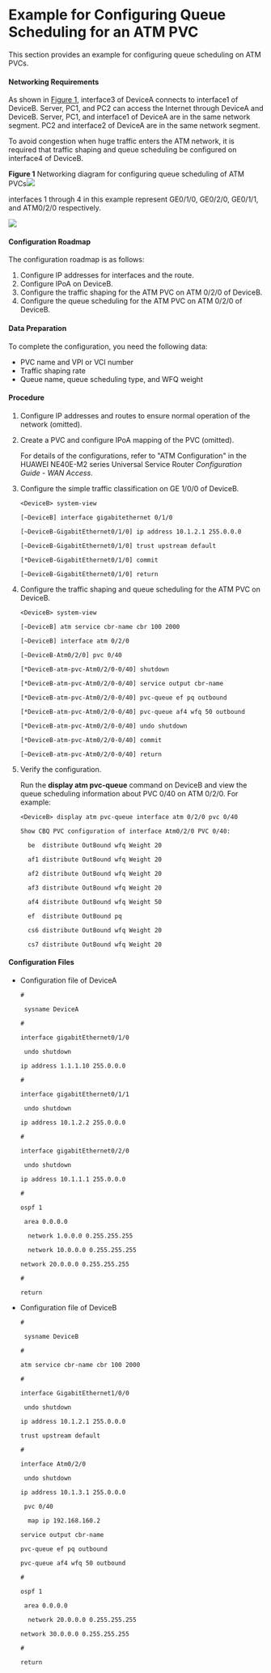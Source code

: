 Example for Configuring Queue Scheduling for an ATM PVC
=======================================================

This section provides an example for configuring queue scheduling on ATM PVCs.

#### Networking Requirements

As shown in [Figure 1](#EN-US_TASK_0172371699__fig_dc_ne_qos_qos_cfg_01261201), interface3 of DeviceA connects to interface1 of DeviceB. Server, PC1, and PC2 can access the Internet through DeviceA and DeviceB. Server, PC1, and interface1 of DeviceA are in the same network segment. PC2 and interface2 of DeviceA are in the same network segment.

To avoid congestion when huge traffic enters the ATM network, it is required that traffic shaping and queue scheduling be configured on interface4 of DeviceB.

**Figure 1** Networking diagram for configuring queue scheduling of ATM PVCs![](../../../../public_sys-resources/note_3.0-en-us.png) 

interfaces 1 through 4 in this example represent GE0/1/0, GE0/2/0, GE0/1/1, and ATM0/2/0 respectively.


  
![](images/fig_dc_ne_qos_cfg_01261201.png)

#### Configuration Roadmap

The configuration roadmap is as follows:

1. Configure IP addresses for interfaces and the route.
2. Configure IPoA on DeviceB.
3. Configure the traffic shaping for the ATM PVC on ATM 0/2/0 of DeviceB.
4. Configure the queue scheduling for the ATM PVC on ATM 0/2/0 of DeviceB.

#### Data Preparation

To complete the configuration, you need the following data:

* PVC name and VPI or VCI number
* Traffic shaping rate
* Queue name, queue scheduling type, and WFQ weight

#### Procedure

1. Configure IP addresses and routes to ensure normal operation of the network (omitted).
2. Create a PVC and configure IPoA mapping of the PVC (omitted).
   
   
   
   For details of the configurations, refer to "ATM Configuration" in the HUAWEI NE40E-M2 series Universal Service Router *Configuration Guide* - *WAN Access*.
3. Configure the simple traffic classification on GE 1/0/0 of DeviceB.
   
   
   ```
   <DeviceB> system-view
   ```
   ```
   [~DeviceB] interface gigabitethernet 0/1/0
   ```
   ```
   [~DeviceB-GigabitEthernet0/1/0] ip address 10.1.2.1 255.0.0.0
   ```
   ```
   [~DeviceB-GigabitEthernet0/1/0] trust upstream default
   ```
   ```
   [*DeviceB-GigabitEthernet0/1/0] commit
   ```
   ```
   [~DeviceB-GigabitEthernet0/1/0] return
   ```
4. Configure the traffic shaping and queue scheduling for the ATM PVC on DeviceB.
   
   
   ```
   <DeviceB> system-view
   ```
   ```
   [~DeviceB] atm service cbr-name cbr 100 2000
   ```
   ```
   [~DeviceB] interface atm 0/2/0
   ```
   ```
   [~DeviceB-Atm0/2/0] pvc 0/40
   ```
   ```
   [*DeviceB-atm-pvc-Atm0/2/0-0/40] shutdown
   ```
   ```
   [*DeviceB-atm-pvc-Atm0/2/0-0/40] service output cbr-name
   ```
   ```
   [*DeviceB-atm-pvc-Atm0/2/0-0/40] pvc-queue ef pq outbound
   ```
   ```
   [*DeviceB-atm-pvc-Atm0/2/0-0/40] pvc-queue af4 wfq 50 outbound
   ```
   ```
   [*DeviceB-atm-pvc-Atm0/2/0-0/40] undo shutdown
   ```
   ```
   [*DeviceB-atm-pvc-Atm0/2/0-0/40] commit
   ```
   ```
   [~DeviceB-atm-pvc-Atm0/2/0-0/40] return
   ```
5. Verify the configuration.
   
   
   
   Run the **display atm pvc-queue** command on DeviceB and view the queue scheduling information about PVC 0/40 on ATM 0/2/0. For example:
   
   ```
   <DeviceB> display atm pvc-queue interface atm 0/2/0 pvc 0/40
   ```
   ```
   Show CBQ PVC configuration of interface Atm0/2/0 PVC 0/40:
   ```
   ```
     be  distribute OutBound wfq Weight 20
   ```
   ```
     af1 distribute OutBound wfq Weight 20
   ```
   ```
     af2 distribute OutBound wfq Weight 20
   ```
   ```
     af3 distribute OutBound wfq Weight 20
   ```
   ```
     af4 distribute OutBound wfq Weight 50
   ```
   ```
     ef  distribute OutBound pq
   ```
   ```
     cs6 distribute OutBound wfq Weight 20
   ```
   ```
     cs7 distribute OutBound wfq Weight 20
   ```

#### Configuration Files

* Configuration file of DeviceA
  
  ```
  #
  ```
  ```
   sysname DeviceA
  ```
  ```
  #
  ```
  ```
  interface gigabitEthernet0/1/0
  ```
  ```
   undo shutdown
  ```
  ```
  ip address 1.1.1.10 255.0.0.0
  ```
  ```
  #
  ```
  ```
  interface gigabitEthernet0/1/1
  ```
  ```
   undo shutdown
  ```
  ```
  ip address 10.1.2.2 255.0.0.0
  ```
  ```
  #
  ```
  ```
  interface gigabitEthernet0/2/0
  ```
  ```
   undo shutdown
  ```
  ```
  ip address 10.1.1.1 255.0.0.0
  ```
  ```
  #
  ```
  ```
  ospf 1
  ```
  ```
   area 0.0.0.0
  ```
  ```
    network 1.0.0.0 0.255.255.255
  ```
  ```
    network 10.0.0.0 0.255.255.255
  ```
  ```
  network 20.0.0.0 0.255.255.255
  ```
  ```
  #   
  ```
  ```
  return
  ```
* Configuration file of DeviceB
  
  ```
  #
  ```
  ```
   sysname DeviceB
  ```
  ```
  # 
  ```
  ```
  atm service cbr-name cbr 100 2000
  ```
  ```
  #
  ```
  ```
  interface GigabitEthernet1/0/0
  ```
  ```
   undo shutdown
  ```
  ```
  ip address 10.1.2.1 255.0.0.0
  ```
  ```
  trust upstream default
  ```
  ```
  #
  ```
  ```
  interface Atm0/2/0
  ```
  ```
   undo shutdown
  ```
  ```
  ip address 10.1.3.1 255.0.0.0
  ```
  ```
   pvc 0/40
  ```
  ```
    map ip 192.168.160.2
  ```
  ```
  service output cbr-name
  ```
  ```
  pvc-queue ef pq outbound
  ```
  ```
  pvc-queue af4 wfq 50 outbound
  ```
  ```
  #
  ```
  ```
  ospf 1
  ```
  ```
   area 0.0.0.0
  ```
  ```
    network 20.0.0.0 0.255.255.255
  ```
  ```
  network 30.0.0.0 0.255.255.255
  ```
  ```
  #
  ```
  ```
  return
  ```